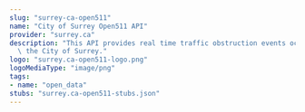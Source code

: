```yaml
---
slug: "surrey-ca-open511"
name: "City of Surrey Open511 API"
provider: "surrey.ca"
description: "This API provides real time traffic obstruction events occuring within\
  \ the City of Surrey."
logo: "surrey.ca-open511-logo.png"
logoMediaType: "image/png"
tags:
- name: "open_data"
stubs: "surrey.ca-open511-stubs.json"
---
```

